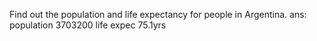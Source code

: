 Find out the population and life expectancy for people in Argentina.
ans:  population 3703200 life expec 75.1yrs
